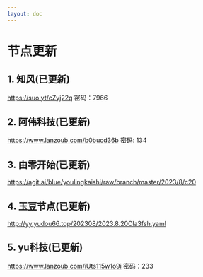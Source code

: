 ```yaml
---
layout: doc
---
```

# 节点更新

## 1. 知风(已更新)

https://suo.yt/cZyj22q 密码：7966

## 2. 阿伟科技(已更新)

https://www.lanzoub.com/b0bucd36b 密码: 134

## 3. 由零开始(已更新)

https://agit.ai/blue/youlingkaishi/raw/branch/master/2023/8/c20

## 4. 玉豆节点(已更新)

http://yy.yudou66.top/202308/2023.8.20Cla3fsh.yaml

## 5. yu科技(已更新)

https://www.lanzoub.com/iUts115w1o9i 密码：233
